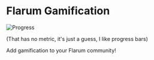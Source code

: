 # Flarum Gamification
![Progress](http://progressed.io/bar/90?title=progress)

(That has no metric, it's just a guess, I like progress bars)

Add gamification to your Flarum community!
